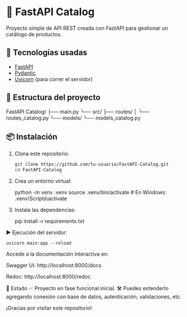 # 🛒 FastAPI Catalog

Proyecto simple de API REST creada con FastAPI para gestionar un catálogo de productos.

## 🚀 Tecnologías usadas

- [FastAPI](https://fastapi.tiangolo.com/)
- [Pydantic](https://docs.pydantic.dev/)
- [Uvicorn](https://www.uvicorn.org/) (para correr el servidor)

## 📁 Estructura del proyecto

FastAPI Catalog/
├── main.py
└── src/
    ├── routes/
    │   └── routes_catalog.py
    └── models/
        └── models_catalog.py



## 📦 Instalación

1. Clona este repositorio:
    ```bash
    git clone https://github.com/tu-usuario/FastAPI-Catalog.git
    cd FastAPI-Catalog

2. Crea un entorno virtual:

    python -m venv .venv
    source .venv/bin/activate  # En Windows: .venv\Scripts\activate

3. Instala las dependencias:

    pip install -r requirements.txt

▶️ Ejecución del servidor:

    uvicorn main:app --reload

Accede a la documentación interactiva en:

Swagger UI: http://localhost:8000/docs

Redoc: http://localhost:8000/redoc

📌 Estado
✅ Proyecto en fase funcional inicial.
🛠️ Puedes extenderlo agregando conexión con base de datos, autenticación, validaciones, etc.

¡Gracias por visitar este repositorio!
